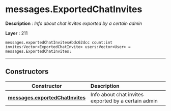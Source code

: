 # messages.ExportedChatInvites

**Description** : *Info about chat invites exported by a certain admin*

**Layer** : 211

```tl
messages.exportedChatInvites#bdc62dcc count:int invites:Vector<ExportedChatInvite> users:Vector<User> = messages.ExportedChatInvites;
```

---

## Constructors

| Constructor | Description |
| :---: | :--- |
| [**messages.exportedChatInvites**](constructor/messages.exportedChatInvites) | Info about chat invites exported by a certain admin |